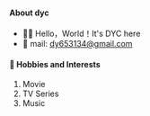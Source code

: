 #### **About dyc**

- 👋🏼 Hello，World！It's DYC here
- 💌 mail: dy653134@gmail.com


#### **🚀 Hobbies and Interests**

1. Movie
2. TV Series
3. Music

